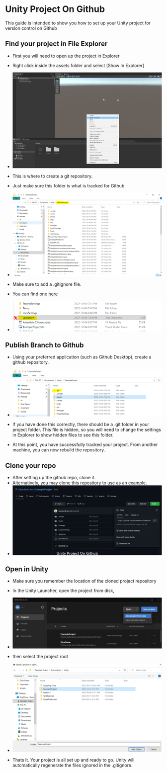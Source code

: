 # Unity Project On Github

This guide is intended to show you how to set up your Unity project for version control on Github

## Find your project in File Explorer
- First you will need to open up the project in Explorer
- Right click inside the assets folder and select [Show In Explorer]

- ![Image 1](Assets/pics/explorer.PNG)

- This is where to create a git repository.
- Just make sure this folder is what is tracked for Github
- ![Image 2](Assets/pics/explorer2.PNG)

- Make sure to add a .gitignore file.
- You can find one [here](https://github.com/github/gitignore/blob/main/Unity.gitignore)
- ![Image 3](Assets/pics/explorer3.PNG)


## Publish Branch to Github
- Using your preferred application (such as Github Desktop), create a github repository.

- ![Image 4](Assets/pics/explorer4.PNG)
- If you have done this correctly, there should be a .git folder in your project folder. This file is hidden, so you will need to change the settings in Explorer to show hidden files to see this folder.
- At this point, you have successfully tracked your project. From another machine, you can now rebuild the repository.

## Clone your repo
- After setting up the github repo, clone it. 
- Alternatively, you may clone this repository to use as an example.
- ![Image 5](Assets/pics/github.PNG)

## Open in Unity
- Make sure you remember the location of the cloned project repository
- In the Unity Launcher, open the project from disk, 
- ![Image 6](Assets/pics/unityhub.PNG)

- then select the project root
- ![Image 7](Assets/pics/explorer5.PNG)

- Thats it. Your project is all set up and ready to go. Unity will automatically regenerate the files ignored in the .gitignore.